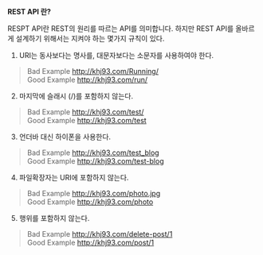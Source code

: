 **REST API 란?**

RESPT API란 REST의 원리를 따르는 API를 의미합니다.
하지만 REST API를 올바르게 설계하기 위해서는 지켜야 하는 몇가지 규칙이 있다.

1. URI는 동사보다는 명사를, 대문자보다는 소문자를 사용하여야 한다.
>Bad Example http://khj93.com/Running/ <br>
>Good Example  http://khj93.com/run/  

2. 마지막에 슬래시 (/)를 포함하지 않는다.
>Bad Example http://khj93.com/test/ <br>
>Good Example  http://khj93.com/test

3. 언더바 대신 하이폰을 사용한다.
>Bad Example http://khj93.com/test_blog <br>
>Good Example  http://khj93.com/test-blog  

4. 파일확장자는 URI에 포함하지 않는다.
>Bad Example http://khj93.com/photo.jpg  <br>
>Good Example  http://khj93.com/photo

5. 행위를 포함하지 않는다.
>Bad Example http://khj93.com/delete-post/1  <br>
>Good Example http://khj93.com/post/1  